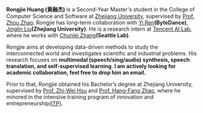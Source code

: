 **Rongjie Huang (黄融杰)** is a Second-Year Master's student in the College of Computer Science and Software at [Zhejiang University](https://www.zju.edu.cn/), supervised by [Prof. Zhou Zhao](https://person.zju.edu.cn/zhaozhou). Rongjie has long-term collaboration with [Yi Ren](https://github.com/RayeRen)**(ByteDance)**, [Jinglin Liu](https://github.com/MoonInTheRiver)**(Zhejiang University)**. He is a research intern at [Tencent AI Lab](https://ai.tencent.com/ailab/en/index), where he works with [Chunlei Zhang](https://scholar.google.com/citations?hl=zh-CN&user=NCKZGb0AAAAJ&view_op=list_works&sortby=pubdate)**(Seattle Lab)**. 

Rongjie aims at developing data-driven methods to study the interconnected world and investigates scientific and industrial problems. His research focuses on **multimodal (speech/sing/audio) synthesis, speech translation, and self-supervised learning**. **I am actively looking for academic collaboration, feel free to drop him an email.**

Prior to that, Rongjie obtained his Bachelor’s degree at Zhejiang University, supervised by [Prof. Zhi-Wei Hsu](https://person.zju.edu.cn/0014142) and [Prof. Hang-Fang Zhao](https://person.zju.edu.cn/0012062), where he minored in the intensive training program of innovation and entrepreneurship[(ITP)](http://itper.org/index.php/Index).
